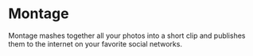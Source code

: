 Montage
=======

Montage mashes together all your photos into a short clip and publishes them to the internet on your favorite social networks.
